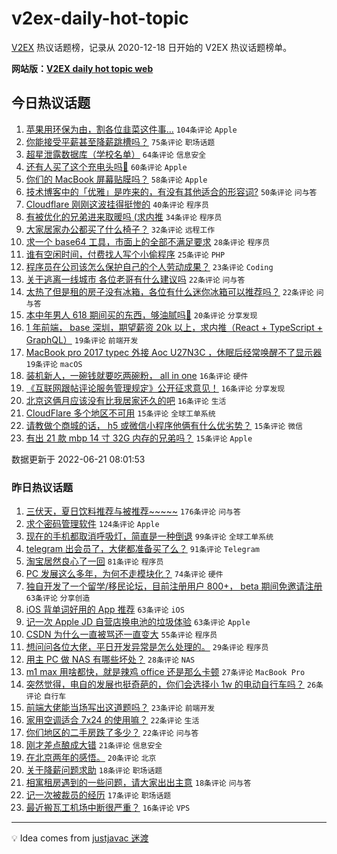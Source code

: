 # v2ex-daily-hot-topic

[V2EX](https://www.v2ex.com/) 热议话题榜，记录从 2020-12-18 日开始的 V2EX 热议话题榜单。

**网站版：[V2EX daily hot topic web](https://boojack.github.io/v2ex-daily-hot-topic-web/)**

## 今日热议话题

<!-- TODAY BEGIN -->

1. [苹果用环保为由，割各位韭菜这件事…](https://www.v2ex.com/t/861044) `104条评论` `Apple`
1. [你能接受平薪甚至降薪跳槽吗？](https://www.v2ex.com/t/861063) `75条评论` `职场话题`
1. [超星泄露数据库（学校名单）](https://www.v2ex.com/t/861101) `64条评论` `信息安全`
1. [还有人买了这个充电头吗🐶](https://www.v2ex.com/t/861035) `60条评论` `Apple`
1. [你们的 MacBook 屏幕贴膜吗？](https://www.v2ex.com/t/861095) `58条评论` `Apple`
1. [技术博客中的「优雅」是咋来的，有没有其他适合的形容词?](https://www.v2ex.com/t/861048) `50条评论` `问与答`
1. [Cloudflare 刚刚这波挂得挺惨的](https://www.v2ex.com/t/861133) `40条评论` `程序员`
1. [有被优化的兄弟进来取暖吗 (求内推](https://www.v2ex.com/t/861040) `34条评论` `程序员`
1. [大家居家办公都买了什么椅子？](https://www.v2ex.com/t/861041) `32条评论` `远程工作`
1. [求一个 base64 工具，市面上的全部不满足要求](https://www.v2ex.com/t/861043) `28条评论` `程序员`
1. [谁有空闲时间，付费找人写个小偷程序](https://www.v2ex.com/t/861105) `25条评论` `PHP`
1. [程序员在公司该怎么保护自己的个人劳动成果？](https://www.v2ex.com/t/861088) `23条评论` `Coding`
1. [关于逃离一线城市 各位老哥有什么建议吗](https://www.v2ex.com/t/861042) `22条评论` `问与答`
1. [太热了但是租的房子没有冰箱，各位有什么迷你冰箱可以推荐吗？](https://www.v2ex.com/t/861026) `22条评论` `问与答`
1. [本中年男人 618 期间买的东西，够油腻吗🐶](https://www.v2ex.com/t/861119) `20条评论` `分享发现`
1. [1 年前端， base 深圳，期望薪资 20k 以上，求内推（React + TypeScript + GraphQL）](https://www.v2ex.com/t/861064) `19条评论` `前端开发`
1. [MacBook pro 2017 typec 外接 Aoc U27N3C ，休眠后经常唤醒不了显示器](https://www.v2ex.com/t/861034) `19条评论` `macOS`
1. [装机新人，一碗钱就要吃两碗粉， all in one](https://www.v2ex.com/t/861102) `16条评论` `硬件`
1. [《互联网跟帖评论服务管理规定》公开征求意见！](https://www.v2ex.com/t/861098) `16条评论` `分享发现`
1. [北京这俩月应该没有比我居家还久的吧](https://www.v2ex.com/t/861031) `16条评论` `生活`
1. [CloudFlare 多个地区不可用](https://www.v2ex.com/t/861123) `15条评论` `全球工单系统`
1. [请教做个商城的话， h5 或微信小程序他俩有什么优劣势？](https://www.v2ex.com/t/861068) `15条评论` `微信`
1. [有出 21 款 mbp 14 寸 32G 内存的兄弟吗？](https://www.v2ex.com/t/861060) `15条评论` `Apple`

数据更新于 2022-06-21 08:01:53

<!-- TODAY END -->

### 昨日热议话题

<!-- YESTERDAY BEGIN -->

1. [三伏天，夏日饮料推荐与被推荐~~~~~](https://www.v2ex.com/t/860766) `176条评论` `问与答`
1. [求个密码管理软件](https://www.v2ex.com/t/860837) `124条评论` `Apple`
1. [现在的手机都取消呼吸灯，简直是一种倒退](https://www.v2ex.com/t/860816) `99条评论` `全球工单系统`
1. [telegram 出会员了，大佬都准备买了么？](https://www.v2ex.com/t/860760) `91条评论` `Telegram`
1. [淘宝居然良心了一回](https://www.v2ex.com/t/860827) `81条评论` `程序员`
1. [PC 发展这么多年，为何不走模块化？](https://www.v2ex.com/t/860839) `74条评论` `硬件`
1. [独自开发了一个留学/移民论坛，目前注册用户 800+， beta 期间免邀请注册](https://www.v2ex.com/t/860771) `63条评论` `分享创造`
1. [iOS 背单词好用的 App 推荐](https://www.v2ex.com/t/860844) `63条评论` `iOS`
1. [记一次 Apple JD 自营店换电池的垃圾体验](https://www.v2ex.com/t/860911) `63条评论` `Apple`
1. [CSDN 为什么一直被骂还一直变大](https://www.v2ex.com/t/860940) `55条评论` `程序员`
1. [想问问各位大佬，平日开发异常是怎么处理的。](https://www.v2ex.com/t/860900) `29条评论` `程序员`
1. [用主 PC 做 NAS 有哪些坏处？](https://www.v2ex.com/t/860922) `28条评论` `NAS`
1. [m1 max 用啥都快，就是辣鸡 office 还是那么卡顿](https://www.v2ex.com/t/860795) `27条评论` `MacBook Pro`
1. [突然觉得，电自的发展也挺奇葩的，你们会选择小 1w 的电动自行车吗？](https://www.v2ex.com/t/860870) `26条评论` `自行车`
1. [前端大佬能当场写出这道题吗？](https://www.v2ex.com/t/860936) `23条评论` `前端开发`
1. [家用空调适合 7x24 的使用嘛？](https://www.v2ex.com/t/860907) `22条评论` `生活`
1. [你们地区的二手房跌了多少？](https://www.v2ex.com/t/860838) `22条评论` `问与答`
1. [刚才差点酿成大错](https://www.v2ex.com/t/860777) `21条评论` `信息安全`
1. [在北京两年的感悟。](https://www.v2ex.com/t/860965) `20条评论` `北京`
1. [关于降薪问题求助](https://www.v2ex.com/t/860879) `18条评论` `职场话题`
1. [相寓租房遇到的一些问题，请大家出出主意](https://www.v2ex.com/t/860824) `18条评论` `问与答`
1. [记一次被裁员的经历](https://www.v2ex.com/t/860902) `17条评论` `职场话题`
1. [最近搬瓦工机场中断很严重？](https://www.v2ex.com/t/860945) `16条评论` `VPS`

<!-- YESTERDAY END -->

---

💡 Idea comes from [justjavac 迷渡](https://github.com/justjavac/)
